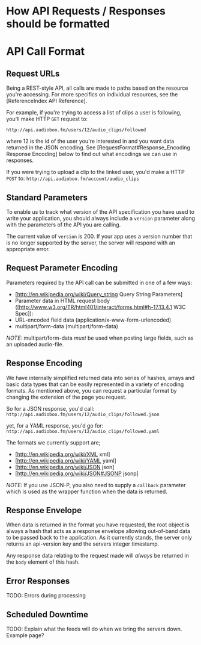 # How API Requests / Responses should be formatted

# API Call Format #

## Request URLs ##
Being a REST-style API, all calls are made to paths based on the resource you're accessing. For more specifics on individual resources, see the [ReferenceIndex API Reference].

For example, if you're trying to access a list of clips a user is following, you'll make HTTP `GET` request to:

`http://api.audioboo.fm/users/12/audio_clips/followed`

where 12 is the id of the user you're interested in and you want data returned in the JSON encoding. See [RequestFormat#Response_Encoding Response Encoding] below to find out what encodings we can use in responses.

If you were trying to upload a clip to the linked user, you'd make a HTTP `POST` to:
`http://api.audioboo.fm/account/audio_clips`

## Standard Parameters ##
To enable us to track what version of the API specification you have used to write your application, you should always include a `version` parameter along with the parameters of the API you are calling.

The current value of `version` is 200. If your app uses a version number that is no longer supported by the server, the server will respond with an appropriate error.

## Request Parameter Encoding ##
Parameters required by the API call can be submitted in one of a few ways:

 * [http://en.wikipedia.org/wiki/Query_string Query String Parameters]
 * Parameter data in HTML request body ([http://www.w3.org/TR/html401/interact/forms.html#h-17.13.4.1 W3C Spec]):
  * URL-encoded field data (application/x-www-form-urlencoded)
  * multipart/form-data (multipart/form-data)

 _NOTE:_ multipart/form-data _must_ be used when posting large fields, such as an uploaded audio-file.

## Response Encoding ##
We have internally simplified returned data into series of hashes, arrays and basic data types that can be easily represented in a variety of encoding formats. As mentioned above, you can request a particular format by changing the extension of the page you request. 

So for a JSON response, you'd call:
`http://api.audioboo.fm/users/12/audio_clips/followed.json`

yet, for a YAML response, you'd go for:
`http://api.audioboo.fm/users/12/audio_clips/followed.yaml`


The formats we currently support are;
 * [http://en.wikipedia.org/wiki/XML xml]
 * [http://en.wikipedia.org/wiki/YAML yaml]
 * [http://en.wikipedia.org/wiki/JSON json]
 * [http://en.wikipedia.org/wiki/JSON#JSONP jsonp]

 _NOTE:_ If you use JSON-P, you also need to supply a `callback` parameter which is used as the wrapper function when the data is returned.

## Response Envelope ##
When data is returned in the format you have requested, the root object is always a hash that acts as a response envelope allowing out-of-band data to be passed back to the application. As it currently stands, the server only returns an api-version key and the servers integer timestamp.

Any response data relating to the request made will _always_ be returned in the `body` element of this hash.

## Error Responses ##
TODO: Errors during processing

## Scheduled Downtime ##

TODO: Explain what the feeds will do when we bring the servers down. Example page?